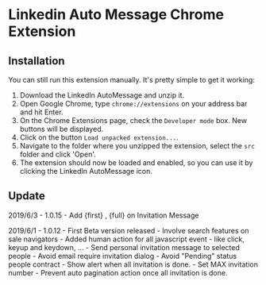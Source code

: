 # Linkedin Auto Message Chrome Extension

## Installation

You can still run this extension manually. It's pretty simple to get it working:

1. Download the LinkedIn AutoMessage and unzip it.
2. Open Google Chrome, type `chrome://extensions` on your address bar and hit Enter.
3. On the Chrome Extensions page, check the `Developer mode` box. New buttons will be displayed.
4. Click on the button `Load unpacked extension...`.
5. Navigate to the folder where you unzipped the extension, select the `src` folder and click 'Open'.
6. The extension should now be loaded and enabled, so you can use it by clicking the LinkedIn AutoMessage icon.

## Update

2019/6/3 - 1.0.15
	- Add {first} , {full} on Invitation Message


2019/6/1 - 1.0.12
	- First Beta version released
	- Involve search features on sale navigators
	- Added human action for all javascript event - like click, keyup and keydown, ...
	- Send personal invitation message to selected people
	- Avoid email require invitation dialog
	- Avoid "Pending" status people contract
	- Show alert when all invitation is done.
	- Set MAX invitation number
	- Prevent auto pagination action once all invitation is done.